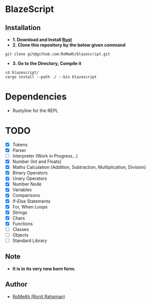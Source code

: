 # BlazeScript

## Installation

- **1. Download and Install [Rust](https://www.rust-lang.org/tools/install)**
- **2. Clone this repository by the below given command**

```console
git clone git@github.com:RoMeAh/blazescript.git
```

- **3. Go to the Directory, Compile it**

```console
cd blazescript/
cargo install --path ./ --bin blazescript
```

# Dependencies
- Rustyline for the REPL

# TODO

- [x] Tokens
- [x] Parser
- [ ] Interpreter (Work in Progress...)
- [x] Number (Int and Floats)
- [x] Maths Calculation (Addition, Subtraction, Multiplication, Division)
- [x] Binary Operators
- [x] Unary Operators
- [x] Number Node
- [x] Variables
- [x] Comparisons
- [x] If-Else Statements
- [x] For, When Loops
- [x] Strings
- [x] Chars
- [x] Functions
- [ ] Classes
- [ ] Objects
- [ ] Standard Library

## Note

- **It is in its very new born form.**

## Author
- [RoMeAh (Ronit Rahaman)](https://github.com/RoMeAh)
